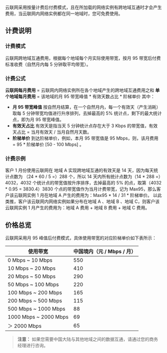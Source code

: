 云联网采用按量计费后付费模式，且在所加载的网络实例有跨地域互通时才会产生费用，当云联网内网络实例都在同一地域时，您可免费使用。
## 计费说明
### 计费模式
云联网跨地域互通费用，根据每个地域每个月实际使用带宽，按月 95 带宽后付费标准收费（自然月内每 5 分钟取平均带宽）。

### 计费公式
**云联网每月费用** = 云联网内网络实例所在各个地域产生的跨地域互通费用之和
**单个地域每月费用** = 该地域的月 95 带宽峰值 \* 有效天数占比 \* 阶梯单价
其中：
- **月 95 带宽峰值**
按自然月结算，在一个自然月内，每一个有效天（产生消耗）取每 5 分钟带宽均值进行升序排列，去掉最高的 5% 统计点，剩下的最大统计点，即为月 95 带宽峰值。
- **有效天占比**
有效天是指当天 5 分钟统计点存在大于 3 Kbps 的带宽值，有效天占比 = 当月有效天 / 当月自然月天数。
- **阶梯单价**
到达阶梯单价，例如，本月 95 带宽值是 95 Mbps，则，该月费用 = 95 \* 阶梯单价 [50 - 100 Mbps] 。

### 计费示例
客户 1 月份使用云联网在 地域 A 实现跨地域互通的有效天是 14 天，因为每天统计点数为 （24 \* 60 / 5 =）288 个，所以 14 天内所有统计点数为（14 \* 288 =）4032，4032 个统计点的带宽值按升序排序，去掉最高的 5% 的点，取第（4032 \* 0.95 = 3830.4）3830 个点的带宽值作为当月计费带宽，记为 Max95，那么客户该云联网实例 1 月在地域 A 产生的费用为：Max95 \* 14 / 31 \* 阶梯单价。
以此类推，客户该云联网内网络实例如果分布在地域 A 、地域 B 、地域 C，则客户该云联网实例 1 月产生的费用为：地域 A 费用 + 地域 B 费用 + 地域 C 费用。
## 价格总览
云联网采用月 95 峰值后付费模式，具体使用带宽的对应阶梯单价如下表所示：

| 使用带宽 | 中国境内（元 / Mbps / 月） |
|---------|---------|
| 0 Mbps ~ 10 Mbps | 550 |
| 10 Mbps ~ 20 Mbps | 410 |
| 20 Mbps ~ 50 Mbps | 290 |
| 50 Mbps ~ 100 Mbps | 220 |
| 100 Mbps ~ 200 Mbps | 165 |
| 200 Mbps ~ 500 Mbps | 115 |
| 500 Mbps ~ 1000 Mbps | 88 |
| 1000 Mbps ~ 2000 Mbps | 69 |
| ＞ 2000 Mbps | 65 |

>**注意：**
>如果您需要中国大陆与其他地域之间的数据互通，请通过您的商务经理进行咨询。
